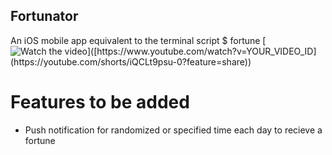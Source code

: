 ## Fortunator
An iOS mobile app equivalent to the terminal script $ fortune
[![Watch the video]([https://img.youtube.com/vi/YOUR_VIDEO_ID/0.jpg](https://youtube.com/shorts/iQCLt9psu-0?feature=share))]([https://www.youtube.com/watch?v=YOUR_VIDEO_ID](https://youtube.com/shorts/iQCLt9psu-0?feature=share))

# Features to be added
- Push notification for randomized or specified time each day to recieve a fortune

